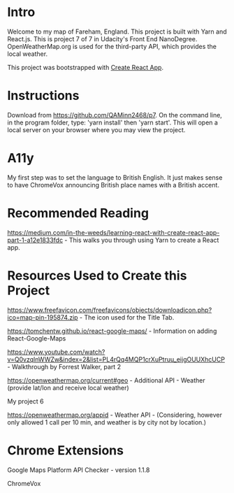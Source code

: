 # Intro

Welcome to my map of Fareham, England.  This project is built with Yarn and React.js.  This is project 7 of 7 in Udacity's Front End NanoDegree.  OpenWeatherMap.org is used for the third-party API, which provides the local weather.

This project was bootstrapped with [Create React App](https://github.com/facebook/create-react-app).


# Instructions

Download from https://github.com/QAMinn2468/p7.  On the command line, in the program folder, type: 'yarn install' then 'yarn start'.  This will open a local server on your browser where you may view the project.


# A11y

My first step was to set the language to British English.  It just makes sense to have ChromeVox announcing British place names with a British accent.



# Recommended Reading

https://medium.com/in-the-weeds/learning-react-with-create-react-app-part-1-a12e1833fdc - This walks you through using Yarn to create a React app.


# Resources Used to Create this Project

https://www.freefavicon.com/freefavicons/objects/downloadicon.php?ico=map-pin-195874.zip - The icon used for the Title Tab.

https://tomchentw.github.io/react-google-maps/  - Information on adding React-Google-Maps

https://www.youtube.com/watch?v=Q0vzqlnWWZw&index=2&list=PL4rQq4MQP1crXuPtruu_eijgOUUXhcUCP - Walkthrough by Forrest Walker, part 2

https://openweathermap.org/current#geo - Additional API - Weather (provide lat/lon and receive local weather)

My project 6

https://openweathermap.org/appid - Weather API - (Considering, however only allowed 1 call per 10 min, and weather is by city not by location.)

# Chrome Extensions

Google Maps Platform API Checker - version 1.1.8

ChromeVox
